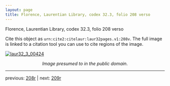 ```yaml
---
layout: page
title: Florence, Laurentian Library, codex 32.3, folio 208 verso
---
```


Florence, Laurentian Library, codex 32.3, folio 208 verso

Cite this object as `urn:cite2:citelaur:laur32pages.v1:208v`.  The full image is linked to a citation tool you can use to cite regions of the image.

[![laur32_3_00424](http://www.homermultitext.org/iipsrv?IIIF=/project/homer/pyramidal/deepzoom/citelaur/laur32imgs/v1/laur32_3_00424.tif/full/800,/0/default.jpg)](http://www.homermultitext.org/ict2/?urn=urn:cite2:citelaur:laur32imgs.v1:laur32_3_00424) 

<p style="text-align: center; font-style: italic;">Image presumed to in the public domain.</p>

---

previous: [208r](../208r/) | next: [209r](../209r/)